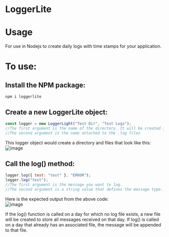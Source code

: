 # LoggerLite
# Usage
For use in Nodejs to create daily logs with time stamps for your application.<br>

# To use:

## Install the NPM package:
`npm i loggerlite`

## Create a new LoggerLite object:
```javascript
const logger = new LoggerLight("Test Dir", "Test Logs");
//The first argument is the name of the directory. It will be created if it does not exist
//The second argument is the name attached to the .log files
```

This logger object would create a directory and files that look like this:<br>
![image](https://user-images.githubusercontent.com/88867180/230150170-d23fb4f0-bd71-4d8a-a07d-6384df589618.png)

## Call the log() method:
```javascript
logger.log({ test: "test" }, "ERROR");
logger.log("test");
//The first argument is the message you want to log.
//The second argument is a string value that defines the message type. If not provided it will be of type INFO
```

Here is the expected output from the above code:<br>
![image](https://user-images.githubusercontent.com/88867180/230150852-75ee3694-fd1e-4b4e-834e-6adc403d668e.png)

If the log() function is called on a day for which no log file exists, a new file will be created to store all messages received on that day. If log() is called on a day that already has an associated file, the message will be appended to that file.

